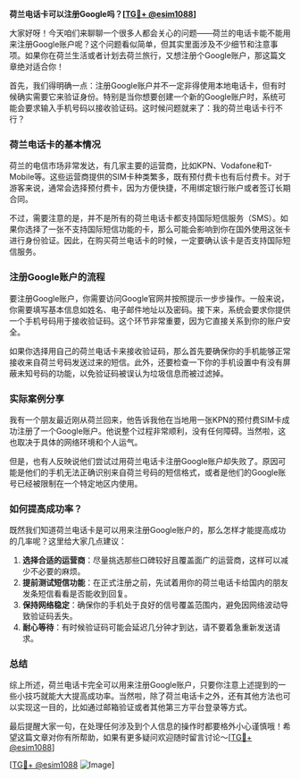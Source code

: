 **荷兰电话卡可以注册Google吗？[[TG💪+ @esim1088](https://t.me/s/esim1088)]**

大家好呀！今天咱们来聊聊一个很多人都会关心的问题——荷兰的电话卡能不能用来注册Google账户呢？这个问题看似简单，但其实里面涉及不少细节和注意事项。如果你在荷兰生活或者计划去荷兰旅行，又想注册个Google账户，那这篇文章绝对适合你！

首先，我们得明确一点：注册Google账户并不一定非得使用本地电话卡，但有时候确实需要它来验证身份。特别是当你想要创建一个新的Google账户时，系统可能会要求输入手机号码以接收验证码。这时候问题就来了：我的荷兰电话卡行不行？

### 荷兰电话卡的基本情况

荷兰的电信市场非常发达，有几家主要的运营商，比如KPN、Vodafone和T-Mobile等。这些运营商提供的SIM卡种类繁多，既有预付费卡也有后付费卡。对于游客来说，通常会选择预付费卡，因为方便快捷，不用绑定银行账户或者签订长期合同。

不过，需要注意的是，并不是所有的荷兰电话卡都支持国际短信服务（SMS）。如果你选择了一张不支持国际短信功能的卡，那么可能会影响到你在国外使用这张卡进行身份验证。因此，在购买荷兰电话卡的时候，一定要确认该卡是否支持国际短信服务。

### 注册Google账户的流程

要注册Google账户，你需要访问Google官网并按照提示一步步操作。一般来说，你需要填写基本信息如姓名、电子邮件地址以及密码。接下来，系统会要求你提供一个手机号码用于接收验证码。这个环节非常重要，因为它直接关系到你的账户安全。

如果你选择用自己的荷兰电话卡来接收验证码，那么首先要确保你的手机能够正常接收来自荷兰号码发送过来的短信。此外，还要检查一下你的手机设置中有没有屏蔽未知号码的功能，以免验证码被误认为垃圾信息而被过滤掉。

### 实际案例分享

我有一个朋友最近刚从荷兰回来，他告诉我他在当地用一张KPN的预付费SIM卡成功注册了一个Google账户。他说整个过程非常顺利，没有任何障碍。当然啦，这也取决于具体的网络环境和个人运气。

但是，也有人反映说他们尝试过用荷兰电话卡注册Google账户却失败了。原因可能是他们的手机无法正确识别来自荷兰号码的短信格式，或者是他们的Google账号已经被限制在一个特定地区内使用。

### 如何提高成功率？

既然我们知道荷兰电话卡是可以用来注册Google账户的，那么怎样才能提高成功的几率呢？这里给大家几点建议：

1. **选择合适的运营商**：尽量挑选那些口碑较好且覆盖面广的运营商，这样可以减少不必要的麻烦。
2. **提前测试短信功能**：在正式注册之前，先试着用你的荷兰电话卡给国内的朋友发条短信看看是否能收到回复。
3. **保持网络稳定**：确保你的手机处于良好的信号覆盖范围内，避免因网络波动导致验证码丢失。
4. **耐心等待**：有时候验证码可能会延迟几分钟才到达，请不要着急重新发送请求。

### 总结

综上所述，荷兰电话卡完全可以用来注册Google账户，只要你注意上述提到的一些小技巧就能大大提高成功率。当然啦，除了荷兰电话卡之外，还有其他方法也可以实现这一目的，比如通过邮箱验证或者其他第三方平台登录等方式。

最后提醒大家一句，在处理任何涉及到个人信息的操作时都要格外小心谨慎哦！希望这篇文章对你有所帮助，如果有更多疑问欢迎随时留言讨论～[[TG💪+ @esim1088](https://t.me/s/esim1088)]

[[TG💪+ @esim1088](https://t.me/s/esim1088) ![Image](https://i.postimg.cc/4NQfJmqS/Snipaste-2025-05-13-00-14-12.png)]